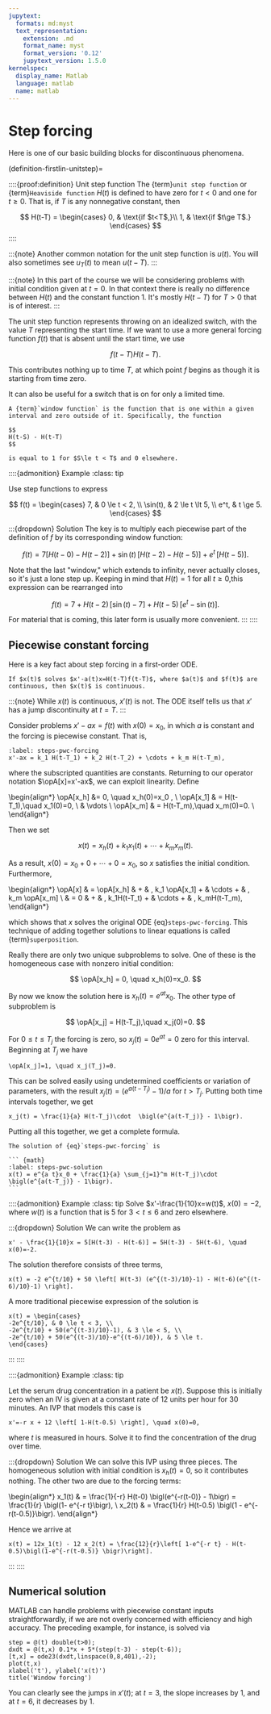 ```yaml
---
jupytext:
  formats: md:myst
  text_representation:
    extension: .md
    format_name: myst
    format_version: '0.12'
    jupytext_version: 1.5.0
kernelspec:
  display_name: Matlab
  language: matlab
  name: matlab
---
```


# Step forcing

Here is one of our basic building blocks for discontinuous phenomena.

(definition-firstlin-unitstep)=

::::{proof:definition} Unit step function 
The {term}`unit step function` or {term}`Heaviside function` $H(t)$ is defined to have zero for $t< 0$ and one for $t\ge 0$. That is, if $T$ is any nonnegative constant, then

$$
H(t-T) = \begin{cases}  
0, & \text{if $t<T$,}\\ 
1, & \text{if $t\ge T$.}
\end{cases}
$$
::::

:::{note}
Another common notation for the unit step function is $u(t)$. You will also sometimes see $u_T(t)$ to mean $u(t-T)$.
:::

:::{note}
In this part of the course we will be considering problems with initial condition given at $t=0$. In that context there is really no difference between $H(t)$ and the constant function 1. It's mostly $H(t-T)$ for $T>0$ that is of interest.
:::

The unit step function represents throwing on an idealized switch, with the value $T$ representing the start time. If we want to use a more general forcing function $f(t)$ that is absent until the start time, we use

$$
f(t-T)H(t-T).
$$

This contributes nothing up to time $T$, at which point $f$ begins as though it is starting from time zero.

It can also be useful for a switch that is on for only a limited time.

````{proof:definition} Window function
A {term}`window function` is the function that is one within a given interval and zero outside of it. Specifically, the function

$$
H(t-S) - H(t-T)
$$

is equal to 1 for $S\le t < T$ and 0 elsewhere.
````

::::{admonition} Example
:class: tip

Use step functions to express 

$$
f(t) = \begin{cases}
7, & 0 \le t < 2, \\
\sin(t), & 2 \le t \lt 5, \\
e^t, & t \ge 5.
\end{cases}
$$

:::{dropdown} Solution
The key is to multiply each piecewise part of the definition of $f$ by its corresponding window function:

$$
f(t) = 7 \left[ H(t-0) - H(t-2) \right] + \sin(t)\, [ H(t-2)-H(t-5) ] + e^t\, [H(t-5)].
$$

Note that the last "window," which extends to infinity, never actually closes, so it's just a lone step up. Keeping in mind that $H(t)=1$ for all $t\ge 0$,this expression can be rearranged into

$$
f(t) = 7 + H(t-2)\, [\sin(t)-7] + H(t-5)\, [e^t - \sin(t)].
$$

For material that is coming, this later form is usually more convenient.
:::
::::


## Piecewise constant forcing

Here is a key fact about step forcing in a first-order ODE.

``` {proof:property} 1st order ODE with step forcing
If $x(t)$ solves $x'-a(t)x=H(t-T)f(t-T)$, where $a(t)$ and $f(t)$ are continuous, then $x(t)$ is continuous.
```

:::{note}
While $x(t)$ is continuous, $x'(t)$ is not. The ODE itself tells us that $x'$ has a jump discontinuity at $t=T$.
:::

Consider problems $x'-ax=f(t)$ with $x(0)=x_0$, in which $a$ is constant and the forcing is piecewise constant. That is,

``` {math}
:label: steps-pwc-forcing
x'-ax = k_1 H(t-T_1) + k_2 H(t-T_2) + \cdots + k_m H(t-T_m),
```

where the subscripted quantities are constants. Returning to our operator notation $\opA[x]=x'-ax$, we can exploit linearity. Define

\begin{align*}
\opA[x_h] &= 0, \quad x_h(0)=x_0 , \\
\opA[x_1] & = H(t-T_1),\quad x_1(0)=0, \\
& \vdots \\
\opA[x_m] & = H(t-T_m),\quad  x_m(0)=0. \\
\end{align*}

Then we set

$$
x(t)=x_h(t)+k_1 x_1(t) + \cdots +k_m x_m(t).
$$

As a result, $x(0)=x_0+0+\cdots+0=x_0$, so $x$ satisfies the initial condition. Furthermore,

\begin{align*}
\opA[x] & = \opA[x_h] & + & \,  k_1 \opA[x_1] + & \cdots   + & \, k_m \opA[x_m] \\
        & = 0         & + & \,  k_1H(t-T_t) + & \cdots   + & \, k_mH(t-T_m),  
\end{align*}

which shows that $x$ solves the original ODE {eq}`steps-pwc-forcing`. This technique of adding together solutions to linear equations is called {term}`superposition`.

Really there are only two unique subproblems to solve. One of these is the homogeneous case with nonzero initial condition:

$$
\opA[x_h] = 0, \quad x_h(0)=x_0.
$$

By now we know the solution here is $x_h(t)=e^{a t}x_0$. The other type of subproblem is

$$
\opA[x_j] = H(t-T_j),\quad x_j(0)=0.
$$

For $0\le t \le T_j$ the forcing is zero, so $x_j(t)= 0e^{at}=0$ zero for this interval. Beginning at $T_j$ we have

``` {math}
\opA[x_j]=1, \quad x_j(T_j)=0.
```

This can be solved easily using undetermined coefficients or variation of parameters, with the result $x_j(t)=(e^{a (t-T_j)} - 1)/a$ for $t > T_j$. Putting both time intervals together, we get

``` {math}
x_j(t) = \frac{1}{a} H(t-T_j)\cdot  \bigl(e^{a(t-T_j)} - 1\bigr).
```

Putting all this together, we get a complete formula.

````{proof:formula} Piecewise constant forcing, 1st order
The solution of {eq}`steps-pwc-forcing` is

``` {math}
:label: steps-pwc-solution
x(t) = e^{a t}x_0 + \frac{1}{a} \sum_{j=1}^m H(t-T_j)\cdot \bigl(e^{a(t-T_j)} - 1\bigr).
```

````

::::{admonition} Example
:class: tip
Solve $x'-\frac{1}{10}x=w(t)$, $x(0)=-2$, where $w(t)$ is a function that is 5 for $3 < t \le 6$ and zero elsewhere.

:::{dropdown} Solution
We can write the problem as

``` {math}
x' - \frac{1}{10}x = 5[H(t-3) - H(t-6)] = 5H(t-3) - 5H(t-6), \quad x(0)=-2.
```

The solution therefore consists of three terms,

```{math}
x(t) = -2 e^{t/10} + 50 \left[ H(t-3) (e^{(t-3)/10}-1) - H(t-6)(e^{(t-6)/10}-1) \right].
```

A more traditional piecewise expression of the solution is

```{math}
x(t) = \begin{cases} 
-2e^{t/10}, & 0 \le t < 3, \\ 
-2e^{t/10} + 50(e^{(t-3)/10}-1), & 3 \le < 5, \\ 
-2e^{t/10} + 50(e^{(t-3)/10}-e^{(t-6)/10}), & 5 \le t.
\end{cases}
```
:::
::::

::::{admonition} Example
:class: tip

Let the serum drug concentration in a patient be $x(t)$. Suppose this is initially zero when an IV is given at a constant rate of 12 units per hour for 30 minutes. An IVP that models this case is

```{math}
x'=-r x + 12 \left[ 1-H(t-0.5) \right], \quad x(0)=0,
```

where $t$ is measured in hours. Solve it to find the concentration of the drug over time.

:::{dropdown} Solution
We can solve this IVP using three pieces. The homogeneous solution with initial condition is $x_h(t)=0$, so it contributes nothing. The other two are due to the forcing terms:

\begin{align*}
x_1(t) & = \frac{1}{-r} H(t-0) \bigl(e^{-r(t-0)} - 1\bigr) = \frac{1}{r} \bigl(1- e^{-r t}\bigr), \\
x_2(t) & = \frac{1}{r} H(t-0.5) \bigl(1 - e^{-r(t-0.5)}\bigr). 
\end{align*}

Hence we arrive at

```{math}
x(t) = 12x_1(t) - 12 x_2(t) = \frac{12}{r}\left[ 1-e^{-r t} - H(t-0.5)\bigl(1-e^{-r(t-0.5)} \bigr)\right].
```
:::
::::

## Numerical solution

MATLAB can handle problems with piecewise constant inputs straightforwardly, if we are not overly concerned with efficiency and high accuracy. The preceding example, for instance, is solved via

```{code-cell}
step = @(t) double(t>0);
dxdt = @(t,x) 0.1*x + 5*(step(t-3) - step(t-6));
[t,x] = ode23(dxdt,linspace(0,8,401),-2);
plot(t,x)
xlabel('t'), ylabel('x(t)')
title('Window forcing')
```

You can clearly see the jumps in $x'(t)$; at $t=3$, the slope increases by 1, and at $t=6$, it decreases by 1.
